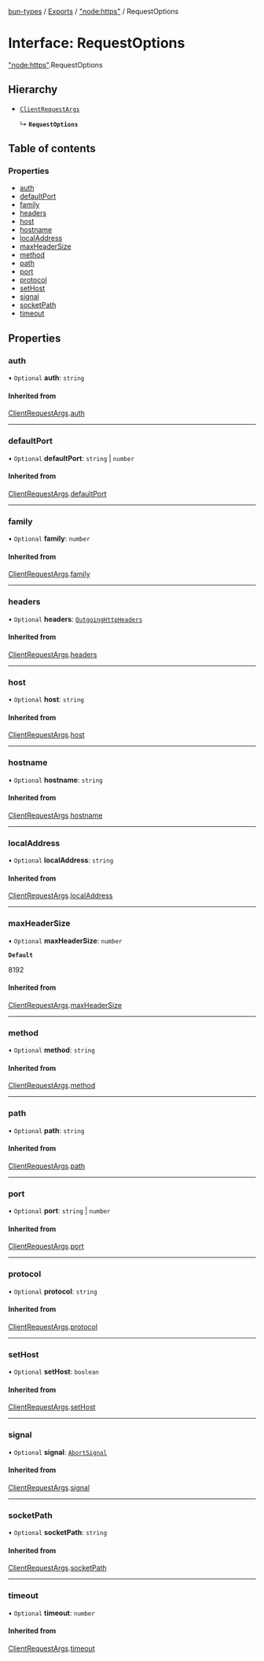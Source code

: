 [bun-types](https://github.com/oven-sh/bun-types/blob/master/api-docs/README.md) / [Exports](https://github.com/oven-sh/bun-types/blob/master/api-docs/modules.md) / ["node:https"](https://github.com/oven-sh/bun-types/blob/master/api-docs/modules/node_https_.md) / RequestOptions

# Interface: RequestOptions

["node:https"](https://github.com/oven-sh/bun-types/blob/master/api-docs/modules/node_https_.md).RequestOptions

## Hierarchy

- [`ClientRequestArgs`](https://github.com/oven-sh/bun-types/blob/master/api-docs/interfaces/http_.ClientRequestArgs.md)

  ↳ **`RequestOptions`**

## Table of contents

### Properties

- [auth](https://github.com/oven-sh/bun-types/blob/master/api-docs/interfaces/node_https_.RequestOptions.md#auth)
- [defaultPort](https://github.com/oven-sh/bun-types/blob/master/api-docs/interfaces/node_https_.RequestOptions.md#defaultport)
- [family](https://github.com/oven-sh/bun-types/blob/master/api-docs/interfaces/node_https_.RequestOptions.md#family)
- [headers](https://github.com/oven-sh/bun-types/blob/master/api-docs/interfaces/node_https_.RequestOptions.md#headers)
- [host](https://github.com/oven-sh/bun-types/blob/master/api-docs/interfaces/node_https_.RequestOptions.md#host)
- [hostname](https://github.com/oven-sh/bun-types/blob/master/api-docs/interfaces/node_https_.RequestOptions.md#hostname)
- [localAddress](https://github.com/oven-sh/bun-types/blob/master/api-docs/interfaces/node_https_.RequestOptions.md#localaddress)
- [maxHeaderSize](https://github.com/oven-sh/bun-types/blob/master/api-docs/interfaces/node_https_.RequestOptions.md#maxheadersize)
- [method](https://github.com/oven-sh/bun-types/blob/master/api-docs/interfaces/node_https_.RequestOptions.md#method)
- [path](https://github.com/oven-sh/bun-types/blob/master/api-docs/interfaces/node_https_.RequestOptions.md#path)
- [port](https://github.com/oven-sh/bun-types/blob/master/api-docs/interfaces/node_https_.RequestOptions.md#port)
- [protocol](https://github.com/oven-sh/bun-types/blob/master/api-docs/interfaces/node_https_.RequestOptions.md#protocol)
- [setHost](https://github.com/oven-sh/bun-types/blob/master/api-docs/interfaces/node_https_.RequestOptions.md#sethost)
- [signal](https://github.com/oven-sh/bun-types/blob/master/api-docs/interfaces/node_https_.RequestOptions.md#signal)
- [socketPath](https://github.com/oven-sh/bun-types/blob/master/api-docs/interfaces/node_https_.RequestOptions.md#socketpath)
- [timeout](https://github.com/oven-sh/bun-types/blob/master/api-docs/interfaces/node_https_.RequestOptions.md#timeout)

## Properties

### auth

• `Optional` **auth**: `string`

#### Inherited from

[ClientRequestArgs](https://github.com/oven-sh/bun-types/blob/master/api-docs/interfaces/http_.ClientRequestArgs.md).[auth](https://github.com/oven-sh/bun-types/blob/master/api-docs/interfaces/http_.ClientRequestArgs.md#auth)

___

### defaultPort

• `Optional` **defaultPort**: `string` \| `number`

#### Inherited from

[ClientRequestArgs](https://github.com/oven-sh/bun-types/blob/master/api-docs/interfaces/http_.ClientRequestArgs.md).[defaultPort](https://github.com/oven-sh/bun-types/blob/master/api-docs/interfaces/http_.ClientRequestArgs.md#defaultport)

___

### family

• `Optional` **family**: `number`

#### Inherited from

[ClientRequestArgs](https://github.com/oven-sh/bun-types/blob/master/api-docs/interfaces/http_.ClientRequestArgs.md).[family](https://github.com/oven-sh/bun-types/blob/master/api-docs/interfaces/http_.ClientRequestArgs.md#family)

___

### headers

• `Optional` **headers**: [`OutgoingHttpHeaders`](https://github.com/oven-sh/bun-types/blob/master/api-docs/interfaces/http_.OutgoingHttpHeaders.md)

#### Inherited from

[ClientRequestArgs](https://github.com/oven-sh/bun-types/blob/master/api-docs/interfaces/http_.ClientRequestArgs.md).[headers](https://github.com/oven-sh/bun-types/blob/master/api-docs/interfaces/http_.ClientRequestArgs.md#headers)

___

### host

• `Optional` **host**: `string`

#### Inherited from

[ClientRequestArgs](https://github.com/oven-sh/bun-types/blob/master/api-docs/interfaces/http_.ClientRequestArgs.md).[host](https://github.com/oven-sh/bun-types/blob/master/api-docs/interfaces/http_.ClientRequestArgs.md#host)

___

### hostname

• `Optional` **hostname**: `string`

#### Inherited from

[ClientRequestArgs](https://github.com/oven-sh/bun-types/blob/master/api-docs/interfaces/http_.ClientRequestArgs.md).[hostname](https://github.com/oven-sh/bun-types/blob/master/api-docs/interfaces/http_.ClientRequestArgs.md#hostname)

___

### localAddress

• `Optional` **localAddress**: `string`

#### Inherited from

[ClientRequestArgs](https://github.com/oven-sh/bun-types/blob/master/api-docs/interfaces/http_.ClientRequestArgs.md).[localAddress](https://github.com/oven-sh/bun-types/blob/master/api-docs/interfaces/http_.ClientRequestArgs.md#localaddress)

___

### maxHeaderSize

• `Optional` **maxHeaderSize**: `number`

**`Default`**

8192

#### Inherited from

[ClientRequestArgs](https://github.com/oven-sh/bun-types/blob/master/api-docs/interfaces/http_.ClientRequestArgs.md).[maxHeaderSize](https://github.com/oven-sh/bun-types/blob/master/api-docs/interfaces/http_.ClientRequestArgs.md#maxheadersize)

___

### method

• `Optional` **method**: `string`

#### Inherited from

[ClientRequestArgs](https://github.com/oven-sh/bun-types/blob/master/api-docs/interfaces/http_.ClientRequestArgs.md).[method](https://github.com/oven-sh/bun-types/blob/master/api-docs/interfaces/http_.ClientRequestArgs.md#method)

___

### path

• `Optional` **path**: `string`

#### Inherited from

[ClientRequestArgs](https://github.com/oven-sh/bun-types/blob/master/api-docs/interfaces/http_.ClientRequestArgs.md).[path](https://github.com/oven-sh/bun-types/blob/master/api-docs/interfaces/http_.ClientRequestArgs.md#path)

___

### port

• `Optional` **port**: `string` \| `number`

#### Inherited from

[ClientRequestArgs](https://github.com/oven-sh/bun-types/blob/master/api-docs/interfaces/http_.ClientRequestArgs.md).[port](https://github.com/oven-sh/bun-types/blob/master/api-docs/interfaces/http_.ClientRequestArgs.md#port)

___

### protocol

• `Optional` **protocol**: `string`

#### Inherited from

[ClientRequestArgs](https://github.com/oven-sh/bun-types/blob/master/api-docs/interfaces/http_.ClientRequestArgs.md).[protocol](https://github.com/oven-sh/bun-types/blob/master/api-docs/interfaces/http_.ClientRequestArgs.md#protocol)

___

### setHost

• `Optional` **setHost**: `boolean`

#### Inherited from

[ClientRequestArgs](https://github.com/oven-sh/bun-types/blob/master/api-docs/interfaces/http_.ClientRequestArgs.md).[setHost](https://github.com/oven-sh/bun-types/blob/master/api-docs/interfaces/http_.ClientRequestArgs.md#sethost)

___

### signal

• `Optional` **signal**: [`AbortSignal`](https://github.com/oven-sh/bun-types/blob/master/api-docs/modules.md#abortsignal)

#### Inherited from

[ClientRequestArgs](https://github.com/oven-sh/bun-types/blob/master/api-docs/interfaces/http_.ClientRequestArgs.md).[signal](https://github.com/oven-sh/bun-types/blob/master/api-docs/interfaces/http_.ClientRequestArgs.md#signal)

___

### socketPath

• `Optional` **socketPath**: `string`

#### Inherited from

[ClientRequestArgs](https://github.com/oven-sh/bun-types/blob/master/api-docs/interfaces/http_.ClientRequestArgs.md).[socketPath](https://github.com/oven-sh/bun-types/blob/master/api-docs/interfaces/http_.ClientRequestArgs.md#socketpath)

___

### timeout

• `Optional` **timeout**: `number`

#### Inherited from

[ClientRequestArgs](https://github.com/oven-sh/bun-types/blob/master/api-docs/interfaces/http_.ClientRequestArgs.md).[timeout](https://github.com/oven-sh/bun-types/blob/master/api-docs/interfaces/http_.ClientRequestArgs.md#timeout)
